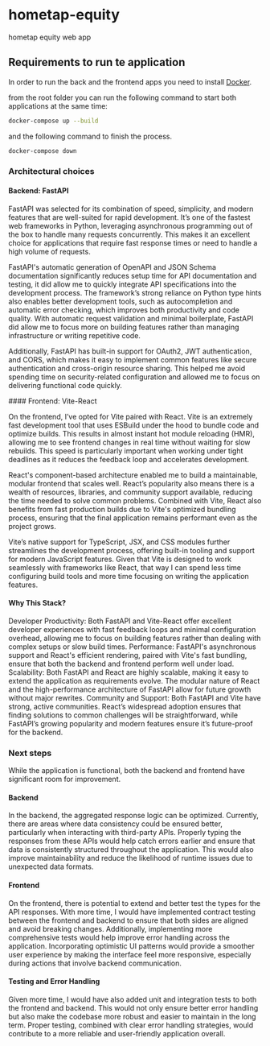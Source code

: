 # hometap-equity

hometap equity web app


## Requirements to run te application

In order to run the back and the frontend apps you need to install [Docker](https://www.docker.com/).

from the root folder you can run the following command to start both applications at the same time:

```bash
docker-compose up --build
```

and the following command to finish the process.

```bash
docker-compose down
```


### Architectural choices

#### Backend: FastAPI

FastAPI was selected for its combination of speed, simplicity, and modern features that are well-suited for rapid development. It’s one of the fastest web frameworks in Python, leveraging asynchronous programming out of the box to handle many requests concurrently. This makes it an excellent choice for applications that require fast response times or need to handle a high volume of requests.

FastAPI's automatic generation of OpenAPI and JSON Schema documentation significantly reduces setup time for API documentation and testing, it did allow me to quickly integrate API specifications into the development process. The framework’s strong reliance on Python type hints also enables better development tools, such as autocompletion and automatic error checking, which improves both productivity and code quality. With automatic request validation and minimal boilerplate, FastAPI did allow me to focus more on building features rather than managing infrastructure or writing repetitive code.

Additionally, FastAPI has built-in support for OAuth2, JWT authentication, and CORS, which makes it easy to implement common features like secure authentication and cross-origin resource sharing. This helped me avoid spending time on security-related configuration and allowed me to focus on delivering functional code quickly.

#### Frontend: Vite-React

On the frontend, I’ve opted for Vite paired with React. Vite is an extremely fast development tool that uses ESBuild under the hood to bundle code and optimize builds. This results in almost instant hot module reloading (HMR), allowing me to see frontend changes in real time without waiting for slow rebuilds. This speed is particularly important when working under tight deadlines as it reduces the feedback loop and accelerates development.

React's component-based architecture enabled me to build a maintainable, modular frontend that scales well. React’s popularity also means there is a wealth of resources, libraries, and community support available, reducing the time needed to solve common problems. Combined with Vite, React also benefits from fast production builds due to Vite's optimized bundling process, ensuring that the final application remains performant even as the project grows.

Vite’s native support for TypeScript, JSX, and CSS modules further streamlines the development process, offering built-in tooling and support for modern JavaScript features. Given that Vite is designed to work seamlessly with frameworks like React, that way I can spend less time configuring build tools and more time focusing on writing the application features.

#### Why This Stack?

Developer Productivity: Both FastAPI and Vite-React offer excellent developer experiences with fast feedback loops and minimal configuration overhead, allowing me to focus on building features rather than dealing with complex setups or slow build times.
Performance: FastAPI's asynchronous support and React's efficient rendering, paired with Vite's fast bundling, ensure that both the backend and frontend perform well under load.
Scalability: Both FastAPI and React are highly scalable, making it easy to extend the application as requirements evolve. The modular nature of React and the high-performance architecture of FastAPI allow for future growth without major rewrites.
Community and Support: Both FastAPI and Vite have strong, active communities. React’s widespread adoption ensures that finding solutions to common challenges will be straightforward, while FastAPI’s growing popularity and modern features ensure it’s future-proof for the backend.


### Next steps

While the application is functional, both the backend and frontend have significant room for improvement.

#### Backend

In the backend, the aggregated response logic can be optimized. Currently, there are areas where data consistency could be ensured better, particularly when interacting with third-party APIs. Properly typing the responses from these APIs would help catch errors earlier and ensure that data is consistently structured throughout the application. This would also improve maintainability and reduce the likelihood of runtime issues due to unexpected data formats.

#### Frontend

On the frontend, there is potential to extend and better test the types for the API responses. With more time, I would have implemented contract testing between the frontend and backend to ensure that both sides are aligned and avoid breaking changes. Additionally, implementing more comprehensive tests would help improve error handling across the application. Incorporating optimistic UI patterns would provide a smoother user experience by making the interface feel more responsive, especially during actions that involve backend communication.

#### Testing and Error Handling

Given more time, I would have also added unit and integration tests to both the frontend and backend. This would not only ensure better error handling but also make the codebase more robust and easier to maintain in the long term. Proper testing, combined with clear error handling strategies, would contribute to a more reliable and user-friendly application overall.
